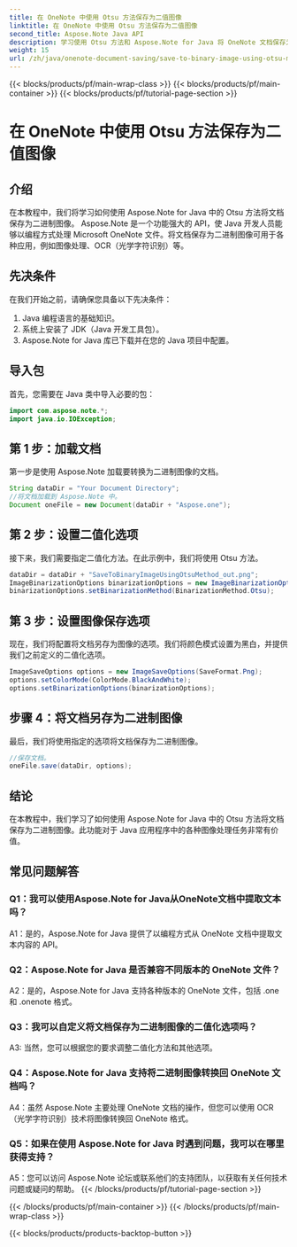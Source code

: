```yaml
---
title: 在 OneNote 中使用 Otsu 方法保存为二值图像
linktitle: 在 OneNote 中使用 Otsu 方法保存为二值图像
second_title: Aspose.Note Java API
description: 学习使用 Otsu 方法和 Aspose.Note for Java 将 OneNote 文档保存为二进制图像。使用 Aspose.Note 提升 Java 应用程序的功能。
weight: 15
url: /zh/java/onenote-document-saving/save-to-binary-image-using-otsu-method/
---
```


{{< blocks/products/pf/main-wrap-class >}}
{{< blocks/products/pf/main-container >}}
{{< blocks/products/pf/tutorial-page-section >}}

# 在 OneNote 中使用 Otsu 方法保存为二值图像

## 介绍

在本教程中，我们将学习如何使用 Aspose.Note for Java 中的 Otsu 方法将文档保存为二进制图像。 Aspose.Note 是一个功能强大的 API，使 Java 开发人员能够以编程方式处理 Microsoft OneNote 文件。将文档保存为二进制图像可用于各种应用，例如图像处理、OCR（光学字符识别）等。

## 先决条件

在我们开始之前，请确保您具备以下先决条件：
1. Java 编程语言的基础知识。
2. 系统上安装了 JDK（Java 开发工具包）。
3. Aspose.Note for Java 库已下载并在您的 Java 项目中配置。

## 导入包

首先，您需要在 Java 类中导入必要的包：
```java
import com.aspose.note.*;
import java.io.IOException;
```

## 第 1 步：加载文档

第一步是使用 Aspose.Note 加载要转换为二进制图像的文档。
```java
String dataDir = "Your Document Directory";
//将文档加载到 Aspose.Note 中。
Document oneFile = new Document(dataDir + "Aspose.one");
```

## 第 2 步：设置二值化选项
接下来，我们需要指定二值化方法。在此示例中，我们将使用 Otsu 方法。
```java
dataDir = dataDir + "SaveToBinaryImageUsingOtsuMethod_out.png";
ImageBinarizationOptions binarizationOptions = new ImageBinarizationOptions();
binarizationOptions.setBinarizationMethod(BinarizationMethod.Otsu);
```

## 第 3 步：设置图像保存选项
现在，我们将配置将文档另存为图像的选项。我们将颜色模式设置为黑白，并提供我们之前定义的二值化选项。
```java
ImageSaveOptions options = new ImageSaveOptions(SaveFormat.Png);
options.setColorMode(ColorMode.BlackAndWhite);
options.setBinarizationOptions(binarizationOptions);
```

## 步骤 4：将文档另存为二进制图像
最后，我们将使用指定的选项将文档保存为二进制图像。
```java
//保存文档。
oneFile.save(dataDir, options);
```

## 结论
在本教程中，我们学习了如何使用 Aspose.Note for Java 中的 Otsu 方法将文档保存为二进制图像。此功能对于 Java 应用程序中的各种图像处理任务非常有价值。

## 常见问题解答

### Q1：我可以使用Aspose.Note for Java从OneNote文档中提取文本吗？

A1：是的，Aspose.Note for Java 提供了以编程方式从 OneNote 文档中提取文本内容的 API。

### Q2：Aspose.Note for Java 是否兼容不同版本的 OneNote 文件？

A2：是的，Aspose.Note for Java 支持各种版本的 OneNote 文件，包括 .one 和 .onenote 格式。

### Q3：我可以自定义将文档保存为二进制图像的二值化选项吗？

A3: 当然，您可以根据您的要求调整二值化方法和其他选项。

### Q4：Aspose.Note for Java 支持将二进制图像转换回 OneNote 文档吗？

A4：虽然 Aspose.Note 主要处理 OneNote 文档的操作，但您可以使用 OCR（光学字符识别）技术将图像转换回 OneNote 格式。

### Q5：如果在使用 Aspose.Note for Java 时遇到问题，我可以在哪里获得支持？

A5：您可以访问 Aspose.Note 论坛或联系他们的支持团队，以获取有关任何技术问题或疑问的帮助。
{{< /blocks/products/pf/tutorial-page-section >}}

{{< /blocks/products/pf/main-container >}}
{{< /blocks/products/pf/main-wrap-class >}}

{{< blocks/products/products-backtop-button >}}
